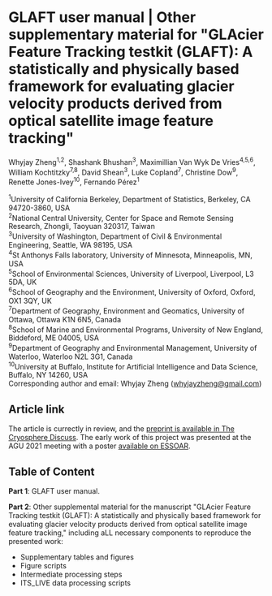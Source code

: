 # GLAFT user manual | Other supplementary material for "GLAcier Feature Tracking testkit (GLAFT): A statistically and physically based framework for evaluating glacier velocity products derived from optical satellite image feature tracking"

Whyjay Zheng<sup>1,2</sup>, Shashank Bhushan<sup>3</sup>, Maximillian Van Wyk De Vries<sup>4,5,6</sup>, William Kochtitzky<sup>7,8</sup>, David Shean<sup>3</sup>, Luke Copland<sup>7</sup>, Christine Dow<sup>9</sup>, Renette Jones-Ivey<sup>10</sup>, Fernando Pérez<sup>1</sup>

<sup>1</sup>University of California Berkeley, Department of Statistics, Berkeley, CA 94720-3860, USA\
<sup>2</sup>National Central University, Center for Space and Remote Sensing Research, Zhongli, Taoyuan 320317, Taiwan\
<sup>3</sup>University of Washington, Department of Civil & Environmental Engineering, Seattle, WA 98195, USA\
<sup>4</sup>St Anthonys Falls laboratory, University of Minnesota, Minneapolis, MN, USA\
<sup>5</sup>School of Environmental Sciences, University of Liverpool, Liverpool, L3 5DA, UK\
<sup>6</sup>School of Geography and the Environment, University of Oxford, Oxford, OX1 3QY, UK\
<sup>7</sup>Department of Geography, Environment and Geomatics, University of Ottawa, Ottawa K1N 6N5, Canada\
<sup>8</sup>School of Marine and Environmental Programs, University of New England, Biddeford, ME 04005, USA\
<sup>9</sup>Department of Geography and Environmental Management, University of Waterloo, Waterloo N2L 3G1, Canada\
<sup>10</sup>University at Buffalo, Institute for Artificial Intelligence and Data Science, Buffalo, NY 14260, USA\
Corresponding author and email: Whyjay Zheng (whyjayzheng@gmail.com)

## Article link

The article is currectly in review, and the [preprint is available in The Cryosphere Discuss](https://doi.org/10.5194/tc-2023-38). The early work of this project was presented at the AGU 2021 meeting with a poster [available on ESSOAR](https://doi.org/10.1002/essoar.10509355.1).

## Table of Content

**Part 1**: GLAFT user manual.

**Part 2**: Other supplemental material for the manuscript "GLAcier Feature Tracking testkit (GLAFT): A statistically and physically based framework for evaluating glacier velocity products derived from optical satellite image feature tracking," including aLL necessary components to reproduce the presented work:

- Supplementary tables and figures
- Figure scripts
- Intermediate processing steps
- ITS_LIVE data processing scripts